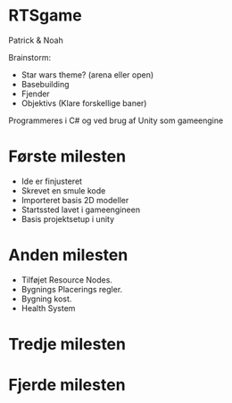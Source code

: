 # RTSgame

Patrick & Noah

Brainstorm:
- Star wars theme? (arena eller open)
- Basebuilding
- Fjender
- Objektivs (Klare forskellige baner)

Programmeres i C# og ved brug af Unity som gameengine

# Første milesten
- Ide er finjusteret
- Skrevet en smule kode
- Importeret basis 2D modeller
- Startssted lavet i gameengineen
- Basis projektsetup i unity

# Anden milesten
- Tilføjet Resource Nodes.
- Bygnings Placerings regler.
- Bygning kost.
- Health System

# Tredje milesten

# Fjerde milesten

